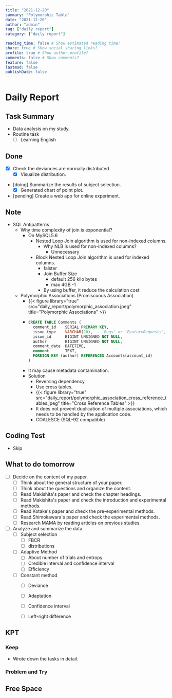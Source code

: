 ```yaml
---
title: "2021-12-20"
summary: "Polymorphic Table"
date: "2021-12-20"
author: "admin"
tag: ["daily report"]
category: ["daily report"]

reading_time: false # Show estimated reading time?
share: true # Show social sharing links?
profile: true # Show author profile?
comments: false # Show comments?
feature: false
lastmod: false
publishDate: false
---
```


# Daily Report

## Task Summary

- Data analysis on my study.
- Routine task
  - [ ] Learning English

## Done

- [x] Check the deviances are normally distributed
  - [x] Visualize distribution.
- [doing] Summarize the results of subject selection.
  - [x] Generated chart of point plot.
- [pending] Create a web app for online experiment.

## Note

- SQL Antipatterns
  - Why time complexity of join is exponential?
    - On MySQL5.6
      - Nested Loop Join algorithm is used for non-indexed columns.
        - Why NLB is used for non-indexed columns?
          - Unnecessary
      - Block Nested Loop Join algorithm is used for indexed columns.
        - falster
        - Join Buffer Size
          - default 256 kilo bytes
          - max 4GB -1
        - By using buffer, it reduce the calculation cost
  - Polymorphic Associations (Promiscuous Association)
    - {{< figure library="true" src="daily_report/polymorphic_association.jpeg" title="Polymorphic Associations" >}}
    - ```sql
      CREATE TABLE Comments (
        comment_id    SERIAL PRIMARY KEY,
        issue_type    VARCHAR(20), -- 'Bugs' or 'FeatureRequests',
        issue_id      BIGINT UNSIGNED NOT NULL,
        author        BIGINT UNSIGNED NOT NULL,
        comment_date  DATETIME,
        comment       TEXT,
        FOREIGN KEY (author) REFERENCES Accounts(account_id)
      )
      ```
    - It may cause metadata contamination.
    - Solution
      - Reversing dependency.
      - Use cross tables.
      - {{< figure library="true" src="daily_report/polymorphic_association_cross_reference_tables.jpeg" title="Cross Reference Tables" >}}
      - It does not prevent duplication of multiple associations, which needs to be handled by the application code.
      - COALESCE (SQL-92 compatible)

## Coding Test

- Skip

## What to do tomorrow

- [ ] Decide on the content of my paper.
  - [ ] Think about the general structure of your paper.
  - [ ] Think about the questions and organize the content.
  - [ ] Read Makishita's paper and check the chapter headings. 
  - [ ] Read Makishita's paper and check the introduction and experimental methods.
  - [ ] Read Kotake's paper and check the pre-experimental methods.
  - [ ] Read Shimokawara's paper and check the experimental methods.
  - [ ] Research MAMA by reading articles on previous studies.
- [ ] Analyze and summarize the data.
  - [ ] Subject selection
    - [ ] FBCR
    - [ ] distributions
  - [ ] Adaptive Method
    - [ ] About number of trials and entropy
    - [ ] Credible interval and confidence interval
    - [ ] Efficiency
  - [ ] Constant method
    - [ ] Deviance
    - [ ] Adaptation
    - [ ] Confidence interval
    - [ ] Left-right difference



## KPT

### Keep

- Wrote down the tasks in detail.

### Problem and Try

## Free Space
